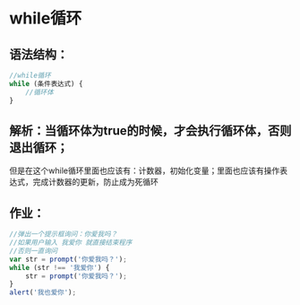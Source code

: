 # while循环

## 语法结构：

```javaScript
//while循环
while (条件表达式) {
    //循环体
}
```

## 解析：当循环体为true的时候，才会执行循环体，否则退出循环；

但是在这个while循环里面也应该有：计数器，初始化变量；里面也应该有操作表达式，完成计数器的更新，防止成为死循环

## 作业：

```javaScript
//弹出一个提示框询问：你爱我吗？
//如果用户输入 我爱你 就直接结束程序
//否则一直询问
var str = prompt('你爱我吗？');
while (str !== '我爱你') {
    str = prompt('你爱我吗？');
}
alert('我也爱你');
```